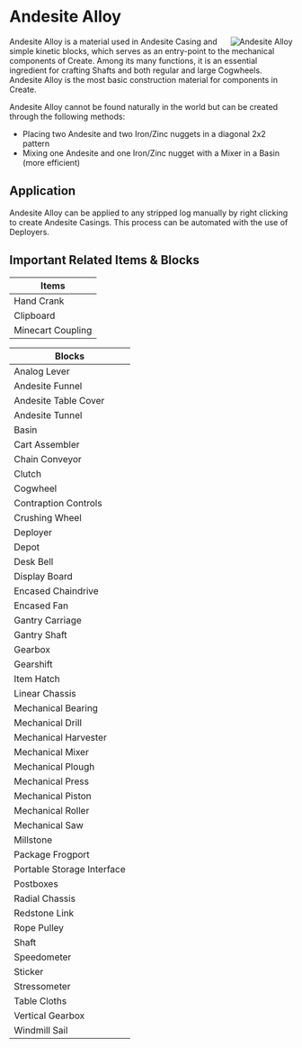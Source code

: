 # Andesite Alloy

<img style="float: right;" alt="Andesite Alloy" src="../assets/items/andesite_alloy.png">

Andesite Alloy is a material used in Andesite Casing and simple kinetic blocks, which serves as an entry-point to the mechanical components of Create. Among its many functions, it is an essential ingredient for crafting Shafts and both regular and large Cogwheels. Andesite Alloy is the most basic construction material for components in Create.

Andesite Alloy cannot be found naturally in the world but can be created through the following methods:

- Placing two Andesite and two Iron/Zinc nuggets in a diagonal 2x2 pattern
- Mixing one Andesite and one Iron/Zinc nugget with a Mixer in a Basin (more efficient)

## Application

Andesite Alloy can be applied to any stripped log manually by right clicking to create Andesite Casings. This process can be automated with the use of Deployers.

## Important Related Items & Blocks

| Items             |
| ----------------- |
| Hand Crank        |
| Clipboard         |
| Minecart Coupling |

| Blocks                     |
| -------------------------- |
| Analog Lever               |
| Andesite Funnel            |
| Andesite Table Cover       |
| Andesite Tunnel            |
| Basin                      |
| Cart Assembler             |
| Chain Conveyor             |
| Clutch                     |
| Cogwheel                   |
| Contraption Controls       |
| Crushing Wheel             |
| Deployer                   |
| Depot                      |
| Desk Bell                  |
| Display Board              |
| Encased Chaindrive         |
| Encased Fan                |
| Gantry Carriage            |
| Gantry Shaft               |
| Gearbox                    |
| Gearshift                  |
| Item Hatch                 |
| Linear Chassis             |
| Mechanical Bearing         |
| Mechanical Drill           |
| Mechanical Harvester       |
| Mechanical Mixer           |
| Mechanical Plough          |
| Mechanical Press           |
| Mechanical Piston          |
| Mechanical Roller          |
| Mechanical Saw             |
| Millstone                  |
| Package Frogport           |
| Portable Storage Interface |
| Postboxes                  |
| Radial Chassis             |
| Redstone Link              |
| Rope Pulley                |
| Shaft                      |
| Speedometer                |
| Sticker                    |
| Stressometer               |
| Table Cloths               |
| Vertical Gearbox           |
| Windmill Sail              |
